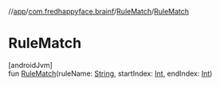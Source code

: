 //[app](../../../index.md)/[com.fredhappyface.brainf](../index.md)/[RuleMatch](index.md)/[RuleMatch](-rule-match.md)

# RuleMatch

[androidJvm]\
fun [RuleMatch](-rule-match.md)(ruleName: [String](https://kotlinlang.org/api/latest/jvm/stdlib/kotlin/-string/index.html), startIndex: [Int](https://kotlinlang.org/api/latest/jvm/stdlib/kotlin/-int/index.html), endIndex: [Int](https://kotlinlang.org/api/latest/jvm/stdlib/kotlin/-int/index.html))

